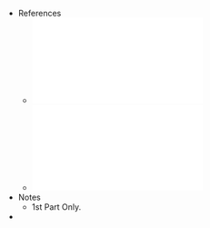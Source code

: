 - References
	- ![8. Equacoes Diferenciais Parciais.pdf](../assets/8._Equacoes_Diferenciais_Parciais_1735668825831_0.pdf)
	- ![8. Equacoes Diferenciais Parciais - Exercicios.pdf](../assets/8._Equacoes_Diferenciais_Parciais_-_Exercicios_1735669000357_0.pdf)
- Notes
	- 1st Part Only.
-